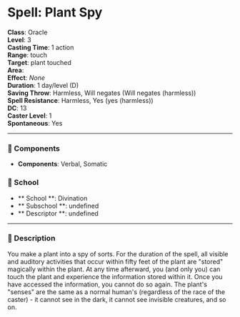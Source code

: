 
# Spell: Plant Spy
**Class**: Oracle  
**Level**: 3  
**Casting Time**: 1 action  
**Range**: touch  
**Target**: plant touched  
**Area**:   
**Effect**: _None_  
**Duration**: 1 day/level (D)  
**Saving Throw**: Harmless, Will negates (Will negates (harmless))  
**Spell Resistance**: Harmless, Yes (yes (harmless))  
**DC**: 13  
**Caster Level**: 1  
**Spontaneous**: Yes

---

### 🔮 Components
- **Components**: Verbal, Somatic

### 🏫 School
- ** School **: Divination
- ** Subschool **: undefined
- ** Descriptor **: undefined
---

### 📜 Description
You make a plant into a spy of sorts. For the duration of the spell, all visible and auditory activities that occur within fifty feet of the plant are "stored" magically within the plant. At any time afterward, you (and only you) can touch the plant and experience the information stored within it. Once you have accessed the information, you cannot do so again. The plant's "senses" are the same as a normal human's (regardless of the race of the caster) - it cannot see in the dark, it cannot see invisible creatures, and so on.
